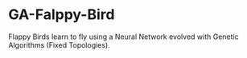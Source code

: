 # GA-Falppy-Bird
Flappy Birds learn to fly using a Neural Network evolved with Genetic Algorithms (Fixed Topologies).
